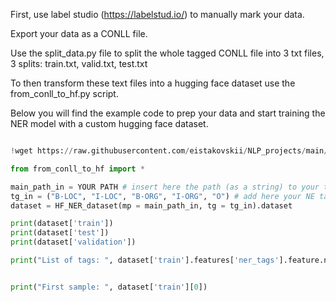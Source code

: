 First, use label studio (https://labelstud.io/) to manually mark your data.

Export your data as a CONLL file.

Use the split_data.py file to split the whole tagged CONLL file into 3 txt files, 3 splits: train.txt, valid.txt, test.txt

To then transform these text files into a hugging face dataset use the from_conll_to_hf.py script.

Below you will find the example code to prep your data and start training the NER model with a custom hugging face dataset.


```python

!wget https://raw.githubusercontent.com/eistakovskii/NLP_projects/main/NER/CONLL_TO_HF/from_conll_to_hf.py

from from_conll_to_hf import *

main_path_in = YOUR PATH # insert here the path (as a string) to your txt files that were split beforehand into train, valid and test splits 
tg_in = ("B-LOC", "I-LOC", "B-ORG", "I-ORG", "O") # add here your NE tags in the BIO format as a tuple
dataset = HF_NER_dataset(mp = main_path_in, tg = tg_in).dataset

print(dataset['train'])
print(dataset['test'])
print(dataset['validation'])

print("List of tags: ", dataset['train'].features['ner_tags'].feature.names)


print("First sample: ", dataset['train'][0])

```


